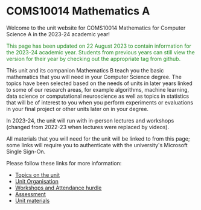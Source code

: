 # COMS10014 Mathematics A

Welcome to the unit website for COMS10014 Mathematics for Computer Science A in the 2023-24 academic year!

<div style="color:forestgreen">

This page has been updated on 22 August 2023 to contain information for the 2023-24 academic year. Students from previous years can still view the version for their year by checking out the appropriate tag from github.

</div>


This unit and its companion Mathematics B teach you the basic mathematics that you will need in your Computer Science degree. The topics have been selected based on the needs of units in later years linked to some of our research areas, for example algorithms, machine learning, data science or computational neuroscience as well as topics in statistics that will be of interest to you when you perform experiments or evaluations in your final project or other units later on in your degree.

In 2023-24, the unit will run with in-person lectures and workshops (changed from 2022-23 when lectures were replaced by videos).

All materials that you will need for the unit will be linked to from this page; some links will require you to authenticate with the university's Microsoft Single Sign-On.

Please follow these links for more information:

  * [Topics on the unit](topics.html)
  * [Unit Organisation](organisation.html)
  * [Workshops and Attendance hurdle](workshops.html)
  * [Assessment](assessment.html)
  * [Unit materials](materials.html)


